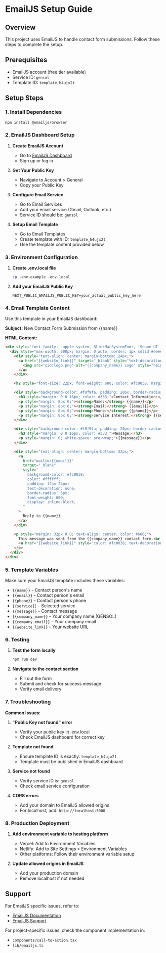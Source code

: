 # EmailJS Setup Guide

## Overview
This project uses EmailJS to handle contact form submissions. Follow these steps to complete the setup.

## Prerequisites
- EmailJS account (free tier available)
- Service ID: `gensol`
- Template ID: `template_h4ujx2t`

## Setup Steps

### 1. Install Dependencies
```bash
npm install @emailjs/browser
```

### 2. EmailJS Dashboard Setup

1. **Create EmailJS Account**
   - Go to [EmailJS Dashboard](https://dashboard.emailjs.com/)
   - Sign up or log in

2. **Get Your Public Key**
   - Navigate to Account > General
   - Copy your Public Key

3. **Configure Email Service**
   - Go to Email Services
   - Add your email service (Gmail, Outlook, etc.)
   - Service ID should be: `gensol`

4. **Setup Email Template**
   - Go to Email Templates
   - Create template with ID: `template_h4ujx2t`
   - Use the template content provided below

### 3. Environment Configuration

1. **Create .env.local file**
   ```bash
   cp .env.example .env.local
   ```

2. **Add your EmailJS Public Key**
   ```env
   NEXT_PUBLIC_EMAILJS_PUBLIC_KEY=your_actual_public_key_here
   ```

### 4. Email Template Content

Use this template in your EmailJS dashboard:

**Subject:** New Contact Form Submission from {{name}}

**HTML Content:**
```html
<div style="font-family: -apple-system, BlinkMacSystemFont, 'Segoe UI', Roboto, Arial, sans-serif; font-size: 16px; background-color: #ffffff; padding: 24px; color: #333333">
  <div style="max-width: 600px; margin: 0 auto; border: 1px solid #eeeeee; border-radius: 8px; padding: 32px; background-color: #fffaf5;">
    <div style="text-align: center; margin-bottom: 24px;">
      <a href="{{website_link}}" target="_blank" style="text-decoration: none;">
        <img src="cid:logo.png" alt="{{company_name}} Logo" style="height: 40px;" />
      </a>
    </div>

    <h2 style="font-size: 22px; font-weight: 600; color: #fc0038; margin-bottom: 16px;">New Contact Form Submission</h2>

    <div style="background-color: #f8f9fa; padding: 20px; border-radius: 8px; margin-bottom: 24px;">
      <h3 style="margin: 0 0 16px; color: #333;">Contact Information:</h3>
      <p style="margin: 8px 0;"><strong>Name:</strong> {{name}}</p>
      <p style="margin: 8px 0;"><strong>Email:</strong> {{email}}</p>
      <p style="margin: 8px 0;"><strong>Phone:</strong> {{phone}}</p>
      <p style="margin: 8px 0;"><strong>Service Interest:</strong> {{service}}</p>
    </div>

    <div style="background-color: #f8f9fa; padding: 20px; border-radius: 8px; margin-bottom: 24px;">
      <h3 style="margin: 0 0 16px; color: #333;">Message:</h3>
      <p style="margin: 0; white-space: pre-wrap;">{{message}}</p>
    </div>

    <div style="text-align: center; margin-bottom: 32px;">
      <a
        href="mailto:{{email}}"
        target="_blank"
        style="
          background-color: #fc0038;
          color: #ffffff;
          padding: 12px 24px;
          text-decoration: none;
          border-radius: 6px;
          font-weight: 600;
          display: inline-block;
        "
      >
        Reply to {{name}}
      </a>
    </div>

    <p style="margin: 32px 0 0; text-align: center; color: #666;">
      This message was sent from the {{company_name}} contact form.<br />
      <a href="{{website_link}}" style="color: #fc0038; text-decoration: none;">{{website_link}}</a>
    </p>
  </div>
</div>
```

### 5. Template Variables

Make sure your EmailJS template includes these variables:
- `{{name}}` - Contact person's name
- `{{email}}` - Contact person's email
- `{{phone}}` - Contact person's phone
- `{{service}}` - Selected service
- `{{message}}` - Contact message
- `{{company_name}}` - Your company name (GENSOL)
- `{{company_email}}` - Your company email
- `{{website_link}}` - Your website URL

### 6. Testing

1. **Test the form locally**
   ```bash
   npm run dev
   ```

2. **Navigate to the contact section**
   - Fill out the form
   - Submit and check for success message
   - Verify email delivery

### 7. Troubleshooting

**Common Issues:**

1. **"Public Key not found" error**
   - Verify your public key in .env.local
   - Check EmailJS dashboard for correct key

2. **Template not found**
   - Ensure template ID is exactly: `template_h4ujx2t`
   - Template must be published in EmailJS dashboard

3. **Service not found**
   - Verify service ID is: `gensol`
   - Check email service configuration

4. **CORS errors**
   - Add your domain to EmailJS allowed origins
   - For localhost, add: `http://localhost:3000`

### 8. Production Deployment

1. **Add environment variable to hosting platform**
   - Vercel: Add to Environment Variables
   - Netlify: Add to Site Settings > Environment Variables
   - Other platforms: Follow their environment variable setup

2. **Update allowed origins in EmailJS**
   - Add your production domain
   - Remove localhost if not needed

## Support

For EmailJS specific issues, refer to:
- [EmailJS Documentation](https://www.emailjs.com/docs/)
- [EmailJS Support](https://www.emailjs.com/support/)

For project-specific issues, check the component implementation in:
- `components/call-to-action.tsx`
- `lib/emailjs.ts` 